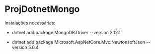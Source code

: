 # ProjDotnetMongo

Instalações necessárias:

* dotnet add package MongoDB.Driver --version 2.12.1

* dotnet add package Microsoft.AspNetCore.Mvc.NewtonsoftJson --version 5.0.4
